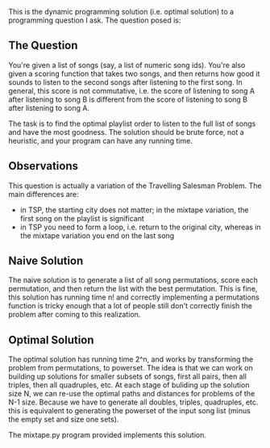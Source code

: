 This is the dynamic programming solution (i.e. optimal solution) to a
programming question I ask. The question posed is:

The Question
------------

You're given a list of songs (say, a list of numeric song ids). You're
also given a scoring function that takes two songs, and then returns
how good it sounds to listen to the second songs after listening to
the first song. In general, this score is not commutative, i.e. the
score of listening to song A after listening to song B is different
from the score of listening to song B after listening to song A.

The task is to find the optimal playlist order to listen to the full
list of songs and have the most goodness. The solution should be brute
force, not a heuristic, and your program can have any running time.

Observations
--------------

This question is actually a variation of the Travelling Salesman
Problem. The main differences are:

 * in TSP, the starting city does not matter; in the mixtape
   variation, the first song on the playlist is significant
 * in TSP you need to form a loop, i.e. return to the original city,
   whereas in the mixtape variation you end on the last song

Naive Solution
--------------

The naive solution is to generate a list of all song permutations,
score each permutation, and then return the list with the best
permutation. This is fine, this solution has running time n! and
correctly implementing a permutations function is tricky enough that a
lot of people still don't correctly finish the problem after coming to
this realization.

Optimal Solution
----------------

The optimal solution has running time 2^n, and works by transforming
the problem from permutations, to powerset. The idea is that we can
work on building up solutions for smaller subsets of songs, first all
pairs, then all triples, then all quadruples, etc. At each stage of
buliding up the solution size N, we can re-use the optimal paths and
distances for problems of the N-1 size. Because we have to generate
all doubles, triples, quadruples, etc. this is equivalent to
generating the powerset of the input song list (minus the empty set
and size one sets).

The mixtape.py program provided implements this solution.

